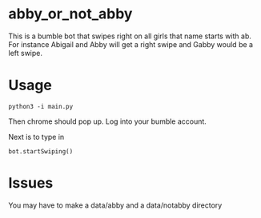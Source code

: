 # abby_or_not_abby
This is a bumble bot that swipes right on all girls that name starts with ab. For instance Abigail and Abby will get a right swipe and Gabby would be a left swipe.

# Usage
```
python3 -i main.py
```
Then chrome should pop up. Log into your bumble account.

Next is to type in 
```
bot.startSwiping()
```

# Issues

You may have to make a data/abby and a data/notabby directory

